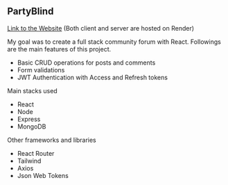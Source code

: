 ## PartyBlind

[Link to the Website](https://partyblind.onrender.com/) (Both client and server are hosted on Render)

My goal was to create a full stack community forum with React.
Followings are the main features of this project.

- Basic CRUD operations for posts and comments
- Form validations
- JWT Authentication with Access and Refresh tokens

Main stacks used

- React
- Node
- Express
- MongoDB

Other frameworks and libraries

- React Router
- Tailwind
- Axios
- Json Web Tokens
